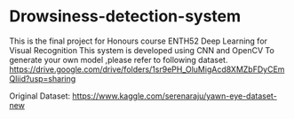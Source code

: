 # Drowsiness-detection-system
This is the final project for Honours course ENTH52 Deep Learning for Visual Recognition
This system is developed using CNN and OpenCV 
To generate your own model ,please refer to following dataset.
https://drive.google.com/drive/folders/1sr9ePH_OluMigAcd8XMZbFDyCEmQliid?usp=sharing  

Original Dataset: https://www.kaggle.com/serenaraju/yawn-eye-dataset-new
